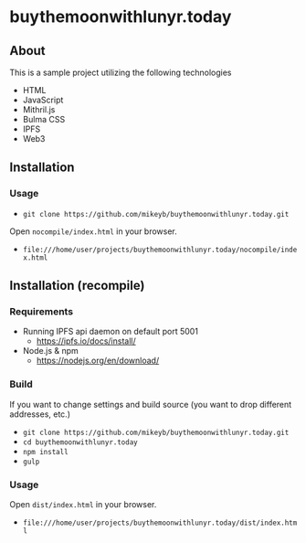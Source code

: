 #  buythemoonwithlunyr.today

##  About

This is a sample project utilizing the following technologies

*  HTML
*  JavaScript
*  Mithril.js
*  Bulma CSS
*  IPFS
*  Web3


##  Installation

###  Usage

*  `git clone https://github.com/mikeyb/buythemoonwithlunyr.today.git`

Open `nocompile/index.html` in your browser.

*  `file:///home/user/projects/buythemoonwithlunyr.today/nocompile/index.html`

##  Installation (recompile)

###  Requirements

*  Running IPFS api daemon on default port 5001
   *  https://ipfs.io/docs/install/
*  Node.js & npm
   *  https://nodejs.org/en/download/

###  Build
If you want to change settings and build source (you want to drop different addresses, etc.)

*  `git clone https://github.com/mikeyb/buythemoonwithlunyr.today.git`
*  `cd buythemoonwithlunyr.today`
*  `npm install`
*  `gulp`

###  Usage
Open `dist/index.html` in your browser.

*  `file:///home/user/projects/buythemoonwithlunyr.today/dist/index.html`
